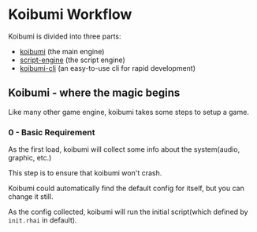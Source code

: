 # Koibumi Workflow

Koibumi is divided into three parts:

- [koibumi](../crates/koibumi) (the main engine)
- [script-engine](../crates/script-engine) (the script engine)
- [koibumi-cli](../crates/koibumi-cli) (an easy-to-use cli for rapid development)

## Koibumi - where the magic begins

Like many other game engine, koibumi takes some steps to setup a game.

### 0 - Basic Requirement

As the first load, koibumi will collect some info about the system(audio, graphic, etc.)

This step is to ensure that koibumi won't crash.

Koibumi could automatically find the default config for itself, but you can change it still.

As the config collected, koibumi will run the initial script(which defined by `init.rhai` in default).

